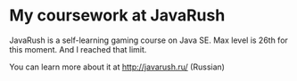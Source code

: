 My coursework at JavaRush
========

JavaRush is a self-learning gaming course on Java SE.
Max level is 26th for this moment. And I reached that limit.


You can learn more about it at http://javarush.ru/ (Russian)

